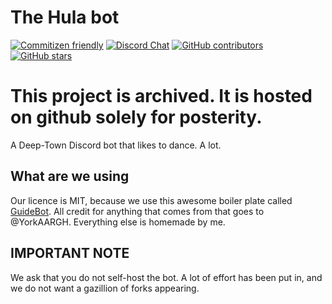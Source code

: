 # The Hula bot
[![Commitizen friendly](https://img.shields.io/badge/commitizen-friendly-brightgreen.svg)](http://commitizen.github.io/cz-cli/)
[![Discord Chat](https://img.shields.io/discord/308323056592486420.svg?logo=discord)](https://discord.gg/EAtCV5a)
[![GitHub contributors](https://img.shields.io/github/contributors/cdnjs/cdnjs.svg?style=flat)]()
[![GitHub stars](https://img.shields.io/github/stars/jonsn0w/playmusic.svg?style=social&label=Star)](https://github.com/cfanoulis/hulabot)

# This project is archived. It is hosted on github solely for posterity.

A Deep-Town Discord bot that likes to dance. A lot.



## What are we using
Our licence is MIT, because we use this awesome boiler plate called [GuideBot](https://github.com/AnIdiotsGuide/guidebot).
All credit for anything that comes from that goes to @YorkAARGH. Everything else is homemade by me.

## IMPORTANT NOTE
We ask that you do not self-host the bot. A lot of effort has been put in, and we do not want a gazillion of forks appearing.


